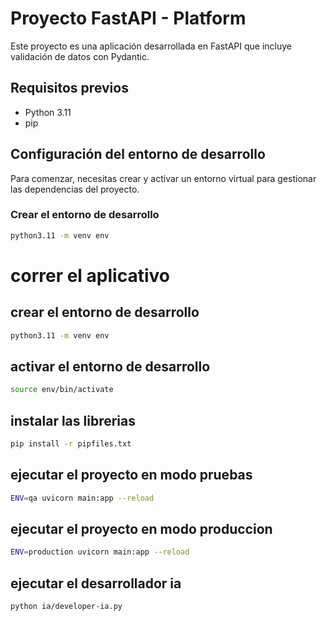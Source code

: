 # Proyecto FastAPI - Platform

Este proyecto es una aplicación desarrollada en FastAPI que incluye validación de datos con Pydantic.

## Requisitos previos

- Python 3.11
- pip

## Configuración del entorno de desarrollo

Para comenzar, necesitas crear y activar un entorno virtual para gestionar las dependencias del proyecto.

### Crear el entorno de desarrollo

```bash
python3.11 -m venv env
```

# correr el aplicativo

## crear el entorno de desarrollo

```bash
python3.11 -m venv env
```

## activar el entorno de desarrollo

```bash
source env/bin/activate
```

## instalar las librerias

```bash
pip install -r pipfiles.txt
```

## ejecutar el proyecto en modo pruebas

```bash
ENV=qa uvicorn main:app --reload
```

## ejecutar el proyecto en modo produccion

```bash
ENV=production uvicorn main:app --reload
```

## ejecutar el desarrollador ia

```bash
python ia/developer-ia.py
```
